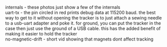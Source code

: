 internals - these photos just show a few of the internals\
uart-tx - the pin circled in red prints debug data at 115200 baud. the best way to get to it without opening the tracker 
is to just attach a sewing needle to a usb-uart adapter and poke it. for ground, you can put the tracker in the case then just use the ground of a USB cable. this 
has the added benefit of making it easier to hold the tracker\
no-magnetic-drift - short vid showing that magnets dont affect tracking
